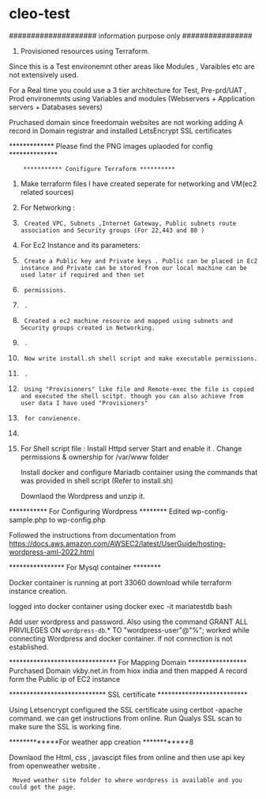 # cleo-test
#################### information purpose only ################

1. Provisioned resources using Terraform.

Since this is a Test environemnt other areas like Modules , Varaibles etc are not extensively used.

For a Real time you could use a 3 tier architecture for Test, Pre-prd/UAT , Prod environemnts using Variables and modules (Webservers + Application servers + Databases severs)

Pruchased domain since freedomain websites are not working  adding A record in Domain registrar and installed LetsEncrypt SSL certificates

************* Please find the PNG images uplaoded for config **************

        *********** Conifigure Terraform **********
1. Make terraform files I have created seperate for networking and VM(ec2 related sources)
2. For Networking : 
3.      Created VPC, Subnets ,Internet Gateway, Public subnets route association and Security groups (For 22,443 and 80 )
4. For Ec2 Instance and its parameters: 
5.      Create a Public key and Private keys . Public can be placed in Ec2 instance and Private can be stored from our local machine can be used later if required and then set
6.      permissions.
7.      .
8.      Created a ec2 machine resource and mapped using subnets and Security groups created in Networking.
9.      .
10.      Now write install.sh shell script and make executable permissions.
11.      .
12.      Using "Provisioners" like file and Remote-exec the file is copied and executed the shell scitpt. though you can also achieve from user data I have used "Provisioners"
13.      for convienence.
14.      
15.  For Shell script file : 
        Install Httpd server 
        Start and enable it .
        Change permissions & ownership for /var/www folder
        
        Install docker and configure Mariadb container using the commands that was provided in shell script (Refer to install.sh)
        
        Downlaod the Wordpress and unzip it.
        
 
 *********** For Configuring Wordpress ********
 Edited wp-config-sample.php to wp-config.php
 
Followed the instructions from documentation from https://docs.aws.amazon.com/AWSEC2/latest/UserGuide/hosting-wordpress-aml-2022.html

**************** For Mysql container ********

Docker container is running at port 33060 download while terraform instance creation.

logged into docker container using docker exec -it mariatestdb bash

Add user wordpress and password.  Also using the command GRANT ALL PRIVILEGES ON `wordpress-db`.* TO "wordpress-user"@"%"; worked while connecting Wordpress and docker container. if not connection is not established.

 ******************************* For Mapping Domain *****************
 Purchased Domain vkby.net.in from hiox india and then mapped A record form the Public ip of EC2 instance 
 
 **************************** SSL certificate **************************
 
 Using Letsencrypt configured the SSL certificate using certbot -apache command. we can get instructions from online.
 Run Qualys SSL scan to make sure the SSL is working fine.
 
 *************For weather app creation ************8
 
 Downlaod the Html, css , javascipt files from online and then use api key from openweather website .
 
     Moved weather site folder to where wordpress is available and you could get the page.
